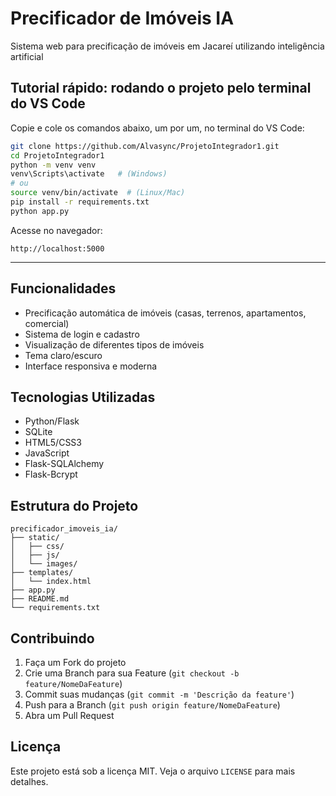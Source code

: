 # Precificador de Imóveis IA

Sistema web para precificação de imóveis em Jacareí utilizando inteligência artificial 

## Tutorial rápido: rodando o projeto pelo terminal do VS Code

Copie e cole os comandos abaixo, um por um, no terminal do VS Code:

```sh
git clone https://github.com/Alvasync/ProjetoIntegrador1.git
cd ProjetoIntegrador1
python -m venv venv
venv\Scripts\activate   # (Windows)
# ou
source venv/bin/activate  # (Linux/Mac)
pip install -r requirements.txt
python app.py
```

Acesse no navegador:
```
http://localhost:5000
```

---

## Funcionalidades

- Precificação automática de imóveis (casas, terrenos, apartamentos, comercial)
- Sistema de login e cadastro
- Visualização de diferentes tipos de imóveis
- Tema claro/escuro
- Interface responsiva e moderna

## Tecnologias Utilizadas

- Python/Flask
- SQLite
- HTML5/CSS3
- JavaScript
- Flask-SQLAlchemy
- Flask-Bcrypt

## Estrutura do Projeto

```
precificador_imoveis_ia/
├── static/
│   ├── css/
│   ├── js/
│   └── images/
├── templates/
│   └── index.html
├── app.py
├── README.md
└── requirements.txt
```

## Contribuindo

1. Faça um Fork do projeto
2. Crie uma Branch para sua Feature (`git checkout -b feature/NomeDaFeature`)
3. Commit suas mudanças (`git commit -m 'Descrição da feature'`)
4. Push para a Branch (`git push origin feature/NomeDaFeature`)
5. Abra um Pull Request

## Licença

Este projeto está sob a licença MIT. Veja o arquivo `LICENSE` para mais detalhes. 